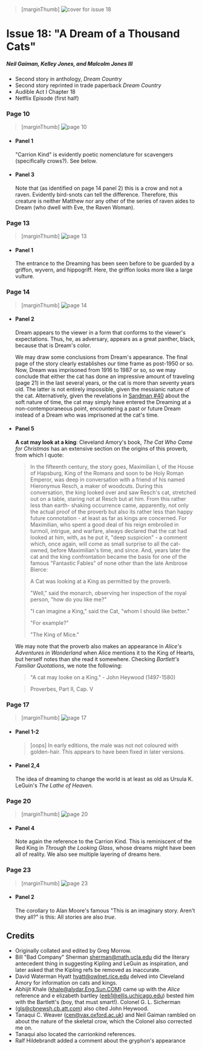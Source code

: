 > [marginThumb] ![cover for issue 18](thumbnails/sandman.18/page00.jpg)

# Issue 18: "A Dream of a Thousand Cats"

##### Neil Gaiman, Kelley Jones, and Malcolm Jones III

- Second story in anthology, _Dream Country_
- Second story reprinted in trade paperback _Dream Country_
- Audible Act I Chapter 18
- Netflix Episode (first half)

### Page 10

> [marginThumb] ![page 10](thumbnails/sandman.18/page10.jpg)

- #### Panel 1

  "Carrion Kind" is evidently poetic nomenclature for scavengers (specifically crows?). See below.

- #### Panel 3

  Note that (as identified on page 14 panel 2) this is a crow and not a raven. Evidently bird-snots can tell the difference. Therefore, this creature is neither Matthew nor any other of the series of raven aides to Dream (who dwell with Eve, the Raven Woman).

### Page 13

> [marginThumb] ![page 13](thumbnails/sandman.18/page13.jpg)

- #### Panel 1

  The entrance to the Dreaming has been seen before to be guarded by a griffon, wyvern, and hippogriff. Here, the griffon looks more like a large vulture.

### Page 14

> [marginThumb] ![page 14](thumbnails/sandman.18/page14.jpg)

- #### Panel 2

  Dream appears to the viewer in a form that conforms to the viewer's expectations. Thus, he, as adversary, appears as a great panther, black, because that is Dream's color.

  We may draw some conclusions from Dream's appearance. The final page of the story clearly establishes our time frame as post-1950 or so. Now, Dream was imprisoned from 1916 to 1987 or so, so we may conclude that either the cat has done an impressive amount of traveling (page 21) in the last several years, or the cat is more than seventy years old. The latter is not entirely impossible, given the messianic nature of the cat. Alternatively, given the revelations in [Sandman #40](sandman.40.md) about the soft nature of time, the cat may simply have entered the Dreaming at a non-contemporaneous point, encountering a past or future Dream instead of a Dream who was imprisoned at the cat's time.

- #### Panel 5

  **A cat may look at a king**: Cleveland Amory's book, _The Cat Who Came for Christmas_ has an extensive section on the origins of this proverb, from which I quote:

  > In the fifteenth century, the story goes, Maximilian I, of the House of Hapsburg, King of the Romans and soon to be Holy Roman Emperor, was deep in conversation with a friend of his named Hieronymus Resch, a maker of woodcuts. During this conversation, the king looked over and saw Resch's cat, stretched out on a table, staring not at Resch but at him. From this rather less than earth- shaking occurrence came, apparently, not only the actual proof of the proverb but also its rather less than happy future connotation - at least as far as kings are concerned. For Maximilian, who spent a good deal of his reign embroiled in turmoil, intrigue, and warfare, always declared that the cat had looked at him, with, as he put it, "deep suspicion" - a comment which, once again, will come as small surprise to all the cat-owned, before Maximilian's time, and since. And, years later the cat and the king confrontation became the basis for one of the famous "Fantastic Fables" of none other than the late Ambrose Bierce:
  >
  > A Cat was looking at a King as permitted by the proverb.
  >
  > "Well," said the monarch, observing her inspection of the royal person, "how do you like me?"
  >
  > "I can imagine a King," said the Cat, "whom I should like better."
  >
  > "For example?"
  >
  > "The King of Mice."

  We may note that the proverb also makes an appearance in _Alice's Adventures in Wonderland_ when Alice mentions it to the King of Hearts, but herself notes than she read it somewhere. Checking _Bartlett's Familiar Quotations_, we note the following:

  > "A cat may looke on a King." - John Heywood (1497-1580)

  > Proverbes, Part II, Cap. V

### Page 17

> [marginThumb] ![page 17](thumbnails/sandman.18/page17.jpg)

- #### Panel 1-2

  > [oops] In early editions, the male was not not coloured with golden-hair. This appears to have been fixed in later versions.

- #### Panel 2,4

  The idea of dreaming to change the world is at least as old as Ursula K. LeGuin's _The Lathe of Heaven_.

### Page 20

> [marginThumb] ![page 20](thumbnails/sandman.18/page20.jpg)

- #### Panel 4

  Note again the reference to the Carrion Kind. This is reminiscent of the Red King in _Through the Looking Glass_, whose dreams might have been all of reality. We also see multiple layering of dreams here.

### Page 23

> [marginThumb] ![page 23](thumbnails/sandman.18/page23.jpg)

- #### Panel 2

  The corollary to Alan Moore's famous "This is an imaginary story. Aren't they all?" is this: All stories are also _true_.

## Credits

- Originally collated and edited by Greg Morrow.
- Bill "Bad Company" Sherman <sherman@math.ucla.edu> did the literary antecedent thing in suggesting Kipling and LeGuin as inspiration, and later asked that the Kipling refs be removed as inaccurate.
- David Waterman Hyatt <hyatt@owlnet.rice.edu> delved into Cleveland Amory for information on cats and kings.
- Abhijit Khale (khale@alydar.Eng.Sun.COM) came up with the _Alice_ reference and e elizabeth bartley (eeb1@ellis.uchicago.edu) bested him with the Bartlett's (boy, that must smart!). Colonel G. L. Sicherman
- (gls@cbnewsh.cb.att.com) also cited John Heywood.
- Tanaqui C. Weaver (cen@vax.oxford.ac.uk) and Neil Gaiman rambled on about the nature of the skeletal crow, which the Colonel also corrected me on.
- Tanaqui also located the carrionkind references.
- Ralf Hildebrandt added a comment about the gryphon's appearance
